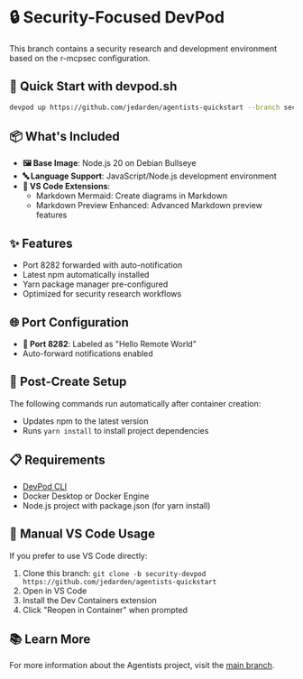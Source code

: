 # 🔒 Security-Focused DevPod

This branch contains a security research and development environment based on the r-mcpsec configuration.

## 🚀 Quick Start with devpod.sh

```bash
devpod up https://github.com/jedarden/agentists-quickstart --branch security-devpod
```

## 📦 What's Included

- **🖼️ Base Image**: Node.js 20 on Debian Bullseye
- **🔤 Language Support**: JavaScript/Node.js development environment
- **🧬 VS Code Extensions**:
  - Markdown Mermaid: Create diagrams in Markdown
  - Markdown Preview Enhanced: Advanced Markdown preview features

## ✨ Features

- Port 8282 forwarded with auto-notification
- Latest npm automatically installed
- Yarn package manager pre-configured
- Optimized for security research workflows

## 🌐 Port Configuration

- **🔌 Port 8282**: Labeled as "Hello Remote World"
- Auto-forward notifications enabled

## 🔨 Post-Create Setup

The following commands run automatically after container creation:
- Updates npm to the latest version
- Runs `yarn install` to install project dependencies

## 📋 Requirements

- [DevPod CLI](https://devpod.sh/docs/getting-started/install)
- Docker Desktop or Docker Engine
- Node.js project with package.json (for yarn install)

## 🔧 Manual VS Code Usage

If you prefer to use VS Code directly:

1. Clone this branch: `git clone -b security-devpod https://github.com/jedarden/agentists-quickstart`
2. Open in VS Code
3. Install the Dev Containers extension
4. Click "Reopen in Container" when prompted

## 📚 Learn More

For more information about the Agentists project, visit the [main branch](https://github.com/jedarden/agentists-quickstart).